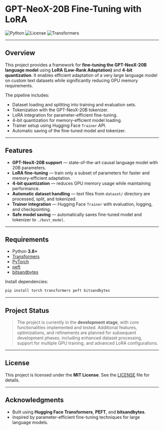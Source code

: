 # GPT-NeoX-20B Fine-Tuning with LoRA

![Python](https://img.shields.io/badge/python-3.8%2B-blue)
![License](https://img.shields.io/badge/license-MIT-green)
![Transformers](https://img.shields.io/badge/Transformers-GPT--NeoX--20B-orange)

---

## Overview

This project provides a framework for **fine-tuning the GPT-NeoX-20B language model** using **LoRA (Low-Rank Adaptation)** and **4-bit quantization**.
It enables efficient adaptation of a very large language model on custom text datasets while significantly reducing GPU memory requirements.

The pipeline includes:

* Dataset loading and splitting into training and evaluation sets.
* Tokenization with the GPT-NeoX-20B tokenizer.
* LoRA integration for parameter-efficient fine-tuning.
* 4-bit quantization for memory-efficient model loading.
* Trainer setup using Hugging Face `Trainer` API.
* Automatic saving of the fine-tuned model and tokenizer.

---

## Features

* **GPT-NeoX-20B support** — state-of-the-art causal language model with 20B parameters.
* **LoRA fine-tuning** — train only a subset of parameters for faster and memory-efficient adaptation.
* **4-bit quantization** — reduces GPU memory usage while maintaining performance.
* **Automatic dataset handling** — text files from `dataset/` directory are processed, split, and tokenized.
* **Trainer integration** — Hugging Face `Trainer` with evaluation, logging, and checkpointing.
* **Safe model saving** — automatically saves fine-tuned model and tokenizer to `./best_model`.

---

## Requirements

* Python **3.8+**
* [Transformers](https://pypi.org/project/transformers/)
* [PyTorch](https://pypi.org/project/torch/)
* [peft](https://pypi.org/project/peft/)
* [bitsandbytes](https://pypi.org/project/bitsandbytes/)

Install dependencies:

```bash
pip install torch transformers peft bitsandbytes
```

---

## Project Status

> The project is currently in the **development stage**, with core functionalities implemented and tested.
> Additional features, optimizations, and refinements are planned for subsequent development phases, including enhanced dataset processing, support for multiple GPU training, and advanced LoRA configurations.

---

## License

This project is licensed under the **MIT License**. See the [LICENSE](LICENSE) file for details.

---

## Acknowledgments

* Built using **Hugging Face Transformers**, **PEFT**, and **bitsandbytes**.
* Inspired by parameter-efficient fine-tuning techniques for large language models.
